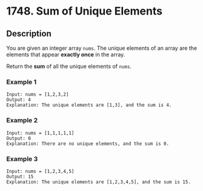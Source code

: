 # 1748. Sum of Unique Elements

## Description
You are given an integer array `nums`. The unique elements of an array are the elements that appear **exactly once** in the array.

Return the **sum** of all the unique elements of `nums`.

### Example 1

```
Input: nums = [1,2,3,2]
Output: 4
Explanation: The unique elements are [1,3], and the sum is 4.
```
### Example 2
```
Input: nums = [1,1,1,1,1]
Output: 0
Explanation: There are no unique elements, and the sum is 0.
```
### Example 3
```
Input: nums = [1,2,3,4,5]
Output: 15
Explanation: The unique elements are [1,2,3,4,5], and the sum is 15.
```